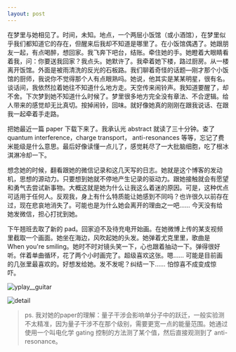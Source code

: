 ```yaml
---
layout: post
---
```


在梦里与她相见了。时间，未知。地点，一个两层小饭馆（或小酒馆），在梦里似乎我们都知道它的存在，但醒来后我却不知道是哪里了。在小饭馆偶遇了。她跟朋友一起，有点喝醉，想回家。我飞奔下吧台，结账。牵住她的手。她瞪着大眼睛看着我，问：你要送我回家？我点头。她默许了。我牵着她下楼，路过厨房。从一楼离开饭馆。外面是被雨清洗的反光的石板路。我们聊着奇怪的话题—刚才那个小饭馆的厨师，我说你不觉得那个人有点眼熟吗。她说，他其实是某某明星，很有名。谈话间，我依然拉着她往不知道什么地方走。天空传来闹铃声。我知道要醒了，却不舍。下次梦到她不知道什么时候了。梦里很多地方完全没有章法、不合逻辑。给人带来的感觉却无比真切。按掉闹铃，回味。就好像她真的刚刚在跟我说话、在跟我一起牵着手走路。

把她最近一篇 paper 下载下来了。我承认光 abstract 就读了三十分钟。查了 quantum interference，charge transport， anti-resonances 等等，忘记了费米能级是什么意思。最后好像读懂一点儿了，感觉耗尽了一大批脑细胞，吃了根冰淇淋冷却一下。

想念她的时候，翻看跟她的微信记录和这几天写的日志。她就是这个博客的发动机，思想的源动力。只要想到她就不停地产生记录的驱动力。跟她接触就会有愿望和勇气去尝试新事物。大概这就是她为什么让我这么着迷的原因。可是，这种优点可适用于任何人。反观我，身上有什么特质能让她感到不同吗？也许很久以前存在过，现在悲哀地消失了。可能也是为什么她会离开的理由之一吧…… 今天没有给她发微信，担心打扰到她。

下午翘班去取了新的 pad。回家迫不及待充电开始画。在她微博上传的某支视频里截取一个画面。她坐在海边，风吹起她的头发。她弹着尤克里里，歌曲是 When you're smiling。她时不时对镜头笑一下，心也跟着抽动一下。弹得很好听。伴着单曲循环，花了两个小时画完了。超级喜欢这张。嗯…… 可能是目前画的几张里最喜欢的。好想发给她。发不发呢？纠结一下…… 怕惊喜不成变成惊吓。

![yplay__guitar](https://user-images.githubusercontent.com/7303373/136154300-a29c27fd-4920-4f98-b7e8-f30aef020363.jpg)

![detail](https://user-images.githubusercontent.com/7303373/136154328-34367de9-dc2f-47a4-9f93-0db2604fbf60.jpg)

> ps. 我对她的paper的理解：量子干涉会影响单分子中的跃迁，一般实验测不太精准，因为量子干涉不在那个级别，需要更宽一点的能量范围。她通过使用一个叫电化学 gating 控制的方法测了某个值，然后直接观测到了 anti-resonance。